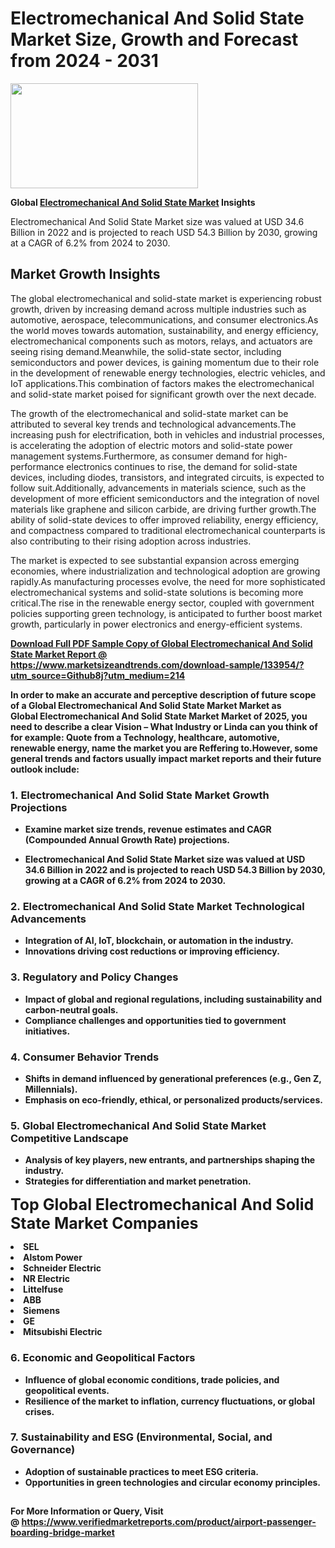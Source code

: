 <H1>Electromechanical And Solid State Market Size, Growth and Forecast from 2024 - 2031</H1><img class="aligncenter size-medium wp-image-584254" src="https://thirdeyenews.in/wp-content/uploads/2024/09/Global-Market-Research-300x168.jpeg" alt="" width="300" height="168" /><p><strong>Global&nbsp;<a href="https://www.marketsizeandtrends.com/download-sample/133954/?utm_source=Github8j?utm_medium=214">Electromechanical And Solid State Market</a> Insights</strong></p><p>Electromechanical And Solid State Market size was valued at USD 34.6 Billion in 2022 and is projected to reach USD 54.3 Billion by 2030, growing at a CAGR of 6.2% from 2024 to 2030.</p><p><h2>Market Growth Insights</h2> <p>The global electromechanical and solid-state market is experiencing robust growth, driven by increasing demand across multiple industries such as automotive, aerospace, telecommunications, and consumer electronics.As the world moves towards automation, sustainability, and energy efficiency, electromechanical components such as motors, relays, and actuators are seeing rising demand.Meanwhile, the solid-state sector, including semiconductors and power devices, is gaining momentum due to their role in the development of renewable energy technologies, electric vehicles, and IoT applications.This combination of factors makes the electromechanical and solid-state market poised for significant growth over the next decade.</p> <p><strong><a href="#"></a></strong></p> <p>The growth of the electromechanical and solid-state market can be attributed to several key trends and technological advancements.The increasing push for electrification, both in vehicles and industrial processes, is accelerating the adoption of electric motors and solid-state power management systems.Furthermore, as consumer demand for high-performance electronics continues to rise, the demand for solid-state devices, including diodes, transistors, and integrated circuits, is expected to follow suit.Additionally, advancements in materials science, such as the development of more efficient semiconductors and the integration of novel materials like graphene and silicon carbide, are driving further growth.The ability of solid-state devices to offer improved reliability, energy efficiency, and compactness compared to traditional electromechanical counterparts is also contributing to their rising adoption across industries.</p> <p>The market is expected to see substantial expansion across emerging economies, where industrialization and technological adoption are growing rapidly.As manufacturing processes evolve, the need for more sophisticated electromechanical systems and solid-state solutions is becoming more critical.The rise in the renewable energy sector, coupled with government policies supporting green technology, is anticipated to further boost market growth, particularly in power electronics and energy-efficient systems.</p> <p><strong><a href="#"></p><p><span class=""><strong>Download Full PDF Sample Copy of Global Electromechanical And Solid State Market Report</strong> @ <a href="https://www.marketsizeandtrends.com/download-sample/133954/?utm_source=Github8j?utm_medium=214" target="_blank">https://www.marketsizeandtrends.com/download-sample/133954/?utm_source=Github8j?utm_medium=214</a></span></p><p>In order to make an accurate and perceptive description of future scope of a Global&nbsp;Electromechanical And Solid State Market Market as Global&nbsp;Electromechanical And Solid State Market Market of 2025, you need to describe a clear Vision &ndash; What Industry or Linda can you think of for example: Quote from a Technology, healthcare, automotive, renewable energy, name the market you are Reffering to.However, some general trends and factors usually impact market reports and their future outlook include:</p><h3>1.&nbsp;<strong>Electromechanical And Solid State Market Growth Projections</strong></h3><ul><li>Examine market size trends, revenue estimates and CAGR (Compounded Annual Growth Rate) projections.</li><li><p>Electromechanical And Solid State Market size was valued at USD 34.6 Billion in 2022 and is projected to reach USD 54.3 Billion by 2030, growing at a CAGR of 6.2% from 2024 to 2030.</p></li></ul><h3>2.&nbsp;<strong>Electromechanical And Solid State Market Technological Advancements</strong></h3><ul><li>Integration of AI, IoT, blockchain, or automation in the industry.</li><li>Innovations driving cost reductions or improving efficiency.</li></ul><h3>3.&nbsp;<strong>Regulatory and Policy Changes</strong></h3><ul><li>Impact of global and regional regulations, including sustainability and carbon-neutral goals.</li><li>Compliance challenges and opportunities tied to government initiatives.</li></ul><h3>4.&nbsp;<strong>Consumer Behavior Trends</strong></h3><ul><li>Shifts in demand influenced by generational preferences (e.g., Gen Z, Millennials).</li><li>Emphasis on eco-friendly, ethical, or personalized products/services.</li></ul><h3>5.&nbsp;<strong>Global Electromechanical And Solid State Market Competitive Landscape</strong></h3><ul><li>Analysis of key players, new entrants, and partnerships shaping the industry.</li><li>Strategies for differentiation and market penetration.</li></ul><p data-pm-slice="1 1 []"><span style="color: inherit; font-family: inherit; font-size: 25px;">Top Global Electromechanical And Solid State Market Companies</span></p><div class="" data-test-id=""><p><li>SEL</li><li> Alstom Power</li><li> Schneider Electric</li><li> NR Electric</li><li> Littelfuse</li><li> ABB</li><li> Siemens</li><li> GE</li><li> Mitsubishi Electric</li></p></div><h3>6.&nbsp;<strong>Economic and Geopolitical Factors</strong></h3><ul><li>Influence of global economic conditions, trade policies, and geopolitical events.</li><li>Resilience of the market to inflation, currency fluctuations, or global crises.</li></ul><h3>7.&nbsp;<strong>Sustainability and ESG (Environmental, Social, and Governance)</strong></h3><ul><li>Adoption of sustainable practices to meet ESG criteria.</li><li>Opportunities in green technologies and circular economy principles.</li></ul><h2><strong style="font-size: 14px;">For More Information or Query, Visit @&nbsp;</strong><a style="background-color: #ffffff; font-size: 14px;" href="https://www.marketsizeandtrends.com/report/electromechanical-and-solid-state-market/" target="_blank">https://www.verifiedmarketreports.com/product/airport-passenger-boarding-bridge-market</a></h2>